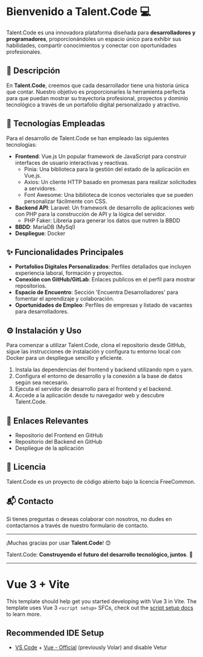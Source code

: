 # Bienvenido a Talent.Code 💻

Talent.Code es una innovadora plataforma diseñada para **desarrolladores y programadores**, proporcionándoles un espacio único para exhibir sus habilidades, compartir conocimientos y conectar con oportunidades profesionales.

## 📄 Descripción
En **Talent.Code**, creemos que cada desarrollador tiene una historia única que contar. Nuestro objetivo es proporcionarles la herramienta perfecta para que puedan mostrar su trayectoria profesional, proyectos y dominio tecnológico a través de un portafolio digital personalizado y atractivo.

## 🔧 Tecnologías Empleadas
Para el desarrollo de Talent.Code se han empleado las siguientes tecnologias:
- **Frontend**: Vue.js Un popular framework de JavaScript para construir interfaces de usuario interactivas y reactivas.
  - Pinia: Una biblioteca para la gestión del estado de la aplicación en Vue.js.
  -  Axios: Un cliente HTTP basado en promesas para realizar solicitudes a servidores.
  -  Font Awesome: Una biblioteca de iconos vectoriales que se pueden personalizar fácilmente con CSS.
- **Backend API**: Laravel: Un framework de desarrollo de aplicaciones web con PHP para la construcción de API y la lógica del servidor.
  - PHP Faker: Libreria para generar los datos que nutren la BBDD
- **BBDD**: MariaDB (MySql)
- **Despliegue**: Docker

## ✨ Funcionalidades Principales
- **Portafolios Digitales Personalizados**: Perfiles detallados que incluyen experiencia laboral, formación y proyectos.
- **Conexión con GitHub/GitLab**: Enlaces publicos en el perfil para mostrar repositorios.
- **Espacio de Encuentro**: Sección 'Encuentra Desarrolladores' para fomentar el aprendizaje y colaboración.
- **Oportunidades de Empleo**: Perfiles de empresas y listado de vacantes para desarrolladores.

## ⚙️ Instalación y Uso
Para comenzar a utilizar Talent.Code, clona el repositorio desde GitHub, sigue las instrucciones de instalación y configura tu entorno local con Docker para un despliegue sencillo y eficiente.

1. Instala las dependencias del frontend y backend utilizando npm o yarn.
2. Configura el entorno de desarrollo y la conexión a la base de datos según sea necesario.
3. Ejecuta el servidor de desarrollo para el frontend y el backend.
4. Accede a la aplicación desde tu navegador web y descubre Talent.Code.


## 🔗 Enlaces Relevantes
- Repositorio del Frontend en GitHub
- Repositorio del Backend en GitHub
- Despliegue de la aplicación

## 📜 Licencia
Talent.Code es un proyecto de código abierto bajo la licencia FreeCommon.

## 📬 Contacto
Si tienes preguntas o deseas colaborar con nosotros, no dudes en contactarnos a través de nuestro formulario de contacto.

---

¡Muchas gracias por usar **Talent.Code**! 😊

Talent.Code: **Construyendo el futuro del desarrollo tecnológico, juntos**. 🚀

---

# Vue 3 + Vite

This template should help get you started developing with Vue 3 in Vite. The template uses Vue 3 `<script setup>` SFCs, check out the [script setup docs](https://v3.vuejs.org/api/sfc-script-setup.html#sfc-script-setup) to learn more.

## Recommended IDE Setup

- [VS Code](https://code.visualstudio.com/) + [Vue - Official](https://marketplace.visualstudio.com/items?itemName=Vue.volar) (previously Volar) and disable Vetur
